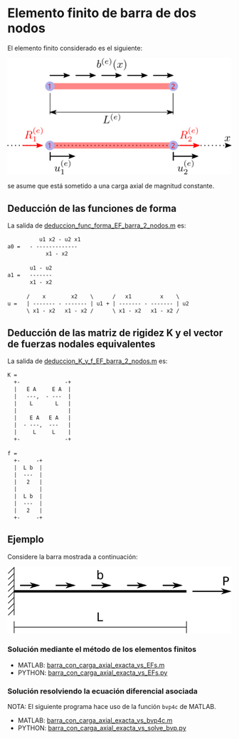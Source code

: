 # Elemento finito de barra de dos nodos

El elemento finito considerado es el siguiente:

![EF_barra_2_nodos.svg](EF_barra_2_nodos.svg)

se asume que está sometido a una carga axial de magnitud constante.

## Deducción de las funciones de forma

La salida de [deduccion_func_forma_EF_barra_2_nodos.m](deduccion_func_forma_EF_barra_2_nodos.m) es:
```
          u1 x2 - u2 x1
a0 =   - -------------
            x1 - x2

       u1 - u2
a1 =   -------
       x1 - x2

      /    x        x2    \      /   x1         x    \
u =   | ------- - ------- | u1 + | ------- - ------- | u2
      \ x1 - x2   x1 - x2 /      \ x1 - x2   x1 - x2 /
```

## Deducción de las matriz de rigidez K y el vector de fuerzas nodales equivalentes
La salida de [deduccion_K_y_f_EF_barra_2_nodos.m](deduccion_K_y_f_EF_barra_2_nodos.m) es:
```
K = 
  +-              -+
  |   E A     E A  |
  |   ---,  - ---  |
  |    L       L   |
  |                |
  |    E A   E A   |
  |  - ---,  ---   |
  |     L     L    |
  +-              -+

f = 
  +-     -+
  |  L b  |
  |  ---  |
  |   2   |
  |       |
  |  L b  |
  |  ---  |
  |   2   |
  +-     -+
```

## Ejemplo
Considere la barra mostrada a continuación:

![barra_con_carga_axial.svg](barra_con_carga_axial.svg)

### Solución mediante el método de los elementos finitos
* MATLAB: [barra_con_carga_axial_exacta_vs_EFs.m](barra_con_carga_axial_exacta_vs_EFs.m)
* PYTHON: [barra_con_carga_axial_exacta_vs_EFs.py](barra_con_carga_axial_exacta_vs_EFs.py)

### Solución resolviendo la ecuación diferencial asociada
NOTA: El siguiente programa hace uso de la función `bvp4c` de MATLAB.
* MATLAB: [barra_con_carga_axial_exacta_vs_bvp4c.m](barra_con_carga_axial_exacta_vs_bvp4c.m)
* PYTHON: [barra_con_carga_axial_exacta_vs_solve_bvp.py](barra_con_carga_axial_exacta_vs_solve_bvp.py)
